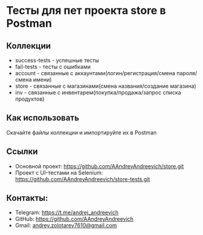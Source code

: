 # Тесты для пет проекта store в Postman

## Коллекции

- success-tests - успешные тесты
- fail-tests - тесты с ошибками
- account - связанные с аккаунтами(логин/регистрация/смена пароля/смена имени)
- store - связанные с магазинами(смена названия/создание магазина)
- inv - связанные с инвентарем(покупка/продажа/запрос списка продуктов)

## Как использовать

Скачайте файлы коллекции и импортируйте их в Postman

## Ссылки

- Основной проект: https://github.com/AAndreyAndreevich/store.git
- Проект с UI-тестами на Selenium: https://github.com/AAndreyAndreevich/store-tests.git

## Контакты:

- Telegram: https://t.me/andrej_andreevich
- GitHub: https://github.com/AAndreyAndreevich
- Gmail: andrey.zolotarev7610@gmail.com
